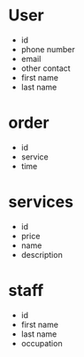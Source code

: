 # User
- id
- phone number
- email
- other contact
- first name
- last name 

# order
- id
- service
- time

# services
- id
- price
- name
- description

# staff
- id
- first name
- last name
- occupation
